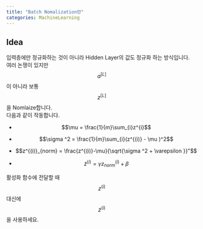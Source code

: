 ```yaml
---
title: "Batch Nomalization란"
categories: MachineLearning
---
```


## Idea
입력층에만 정규화하는 것이 아니라 Hidden Layer의 값도 정규화 하는 방식입니다.<br>
여러 논쟁이 있지만 $$a^{[L]}$$이 아니라 보통 $$z^{[L]}$$을 Nomlaize합니다.<br>
다음과 같이 작동합니다.
- $$\mu = \frac{1}{m}\sum_{i}z^{i}$$

- $$\sigma ^2 = \frac{1}{m}\sum_{i}(z^{(i)} - \mu )^2$$

- $$z^{(i)}_{norm} = \frac{z^{(i)}-\mu}{\sqrt{\sigma ^2 + \varepsilon }}"$$

- $$\tilde{z}^{(i)} = \gamma z^{(i)}_{norm} + \beta$$

활성화 함수에 전달할 때 $$ z^{(i)} $$ 대신에 $$ \tilde{z}^{(i)} $$을 사용하세요.

